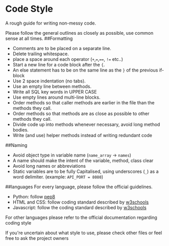# Code Style
A rough guide for writing non-messy code.

Please follow the general outlines as closely as possible, use common sense at all times.
##Formatting
* Comments are to be placed on a separate line.
* Delete trailing whitespace.
* place a space around each operator (`+`,`=`,`==`, `!=` etc..)
* Start a new line for a code block after the `{`.
* An else statement has to be on the same line as the `}` of the previous if-block
* Use 2 space indentation (no tabs).
* Use an empty line between methods.
* Write all SQL key words in UPPER CASE
* Use empty lines around multi-line blocks.
* Order methods so that caller methods are earlier in the file than the methods they call.
* Order methods so that methods are as close as possible to other methods they call.
* Divide code up into methods whenever necessary, avoid long method bodies.
* Write (and use) helper methods instead of writing redundant code

##Naming
* Avoid object type in variable name (`name_array` -> `names`)
* A name should make the intent of the variable, method, class clear
* Avoid long names or abbreviations
* Static variables are to be fully Capitalised, using underscores (`_`) as a word delimiter. (example: `API_PORT = 8080`) 

##languages
For every language, please follow the official guidelines.
* Python: follow [pep8](https://www.python.org/dev/peps/pep-0008/)
* HTML and CSS: follow coding standard described by [w3schools](https://www.w3schools.com/html/html5_syntax.asp)
* Javascript: follow the coding standard described by [w3schools](https://www.w3schools.com/js/js_conventions.asp)

For other languages please refer to the official documentation regarding coding style

If you're uncertain about what style to use, please check other files or feel free to ask the project owners